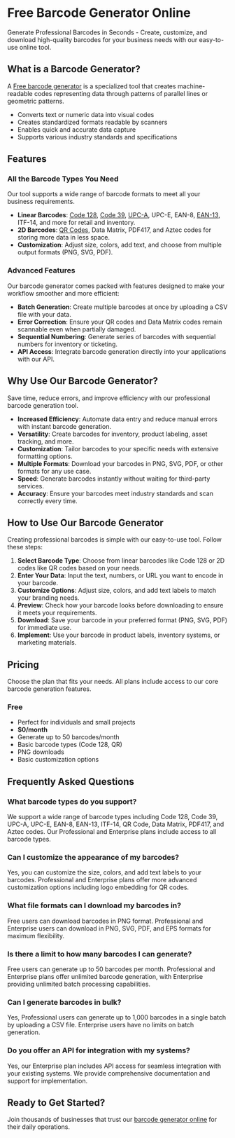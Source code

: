 # Free Barcode Generator Online

Generate Professional Barcodes in Seconds - Create, customize, and download high-quality barcodes for your business needs with our easy-to-use online tool.

## What is a Barcode Generator?

A [Free barcode generator](http://barcodegenerator.top/) is a specialized tool that creates machine-readable codes representing data through patterns of parallel lines or geometric patterns.

- Converts text or numeric data into visual codes
- Creates standardized formats readable by scanners
- Enables quick and accurate data capture
- Supports various industry standards and specifications

## Features

### All the Barcode Types You Need

Our tool supports a wide range of barcode formats to meet all your business requirements.

- **Linear Barcodes**: [Code 128](http://barcodegenerator.top/barcode/code128), [Code 39](http://barcodegenerator.top/barcode/code39), [UPC-A](http://barcodegenerator.top/barcode/upc), UPC-E, EAN-8, [EAN-13](http://barcodegenerator.top/barcode/ean13), ITF-14, and more for retail and inventory.
- **2D Barcodes**: [QR Codes](http://barcodegenerator.top/qr-code), Data Matrix, PDF417, and Aztec codes for storing more data in less space.
- **Customization**: Adjust size, colors, add text, and choose from multiple output formats (PNG, SVG, PDF).

### Advanced Features

Our barcode generator comes packed with features designed to make your workflow smoother and more efficient:

- **Batch Generation**: Create multiple barcodes at once by uploading a CSV file with your data.
- **Error Correction**: Ensure your QR codes and Data Matrix codes remain scannable even when partially damaged.
- **Sequential Numbering**: Generate series of barcodes with sequential numbers for inventory or ticketing.
- **API Access**: Integrate barcode generation directly into your applications with our API.

## Why Use Our Barcode Generator?

Save time, reduce errors, and improve efficiency with our professional barcode generation tool.

- **Increased Efficiency**: Automate data entry and reduce manual errors with instant barcode generation.
- **Versatility**: Create barcodes for inventory, product labeling, asset tracking, and more.
- **Customization**: Tailor barcodes to your specific needs with extensive formatting options.
- **Multiple Formats**: Download your barcodes in PNG, SVG, PDF, or other formats for any use case.
- **Speed**: Generate barcodes instantly without waiting for third-party services.
- **Accuracy**: Ensure your barcodes meet industry standards and scan correctly every time.

## How to Use Our Barcode Generator

Creating professional barcodes is simple with our easy-to-use tool. Follow these steps:

1. **Select Barcode Type**: Choose from linear barcodes like Code 128 or 2D codes like QR codes based on your needs.
2. **Enter Your Data**: Input the text, numbers, or URL you want to encode in your barcode.
3. **Customize Options**: Adjust size, colors, and add text labels to match your branding needs.
4. **Preview**: Check how your barcode looks before downloading to ensure it meets your requirements.
5. **Download**: Save your barcode in your preferred format (PNG, SVG, PDF) for immediate use.
6. **Implement**: Use your barcode in product labels, inventory systems, or marketing materials.

## Pricing

Choose the plan that fits your needs. All plans include access to our core barcode generation features.

### Free

- Perfect for individuals and small projects
- **$0/month**
- Generate up to 50 barcodes/month
- Basic barcode types (Code 128, QR)
- PNG downloads
- Basic customization options

## Frequently Asked Questions

### What barcode types do you support?

We support a wide range of barcode types including Code 128, Code 39, UPC-A, UPC-E, EAN-8, EAN-13, ITF-14, QR Code, Data Matrix, PDF417, and Aztec codes. Our Professional and Enterprise plans include access to all barcode types.

### Can I customize the appearance of my barcodes?

Yes, you can customize the size, colors, and add text labels to your barcodes. Professional and Enterprise plans offer more advanced customization options including logo embedding for QR codes.

### What file formats can I download my barcodes in?

Free users can download barcodes in PNG format. Professional and Enterprise users can download in PNG, SVG, PDF, and EPS formats for maximum flexibility.

### Is there a limit to how many barcodes I can generate?

Free users can generate up to 50 barcodes per month. Professional and Enterprise plans offer unlimited barcode generation, with Enterprise providing unlimited batch processing capabilities.

### Can I generate barcodes in bulk?

Yes, Professional users can generate up to 1,000 barcodes in a single batch by uploading a CSV file. Enterprise users have no limits on batch generation.

### Do you offer an API for integration with my systems?

Yes, our Enterprise plan includes API access for seamless integration with your existing systems. We provide comprehensive documentation and support for implementation.

## Ready to Get Started?

Join thousands of businesses that trust our [barcode generator online](http://barcodegenerator.top/) for their daily operations.
